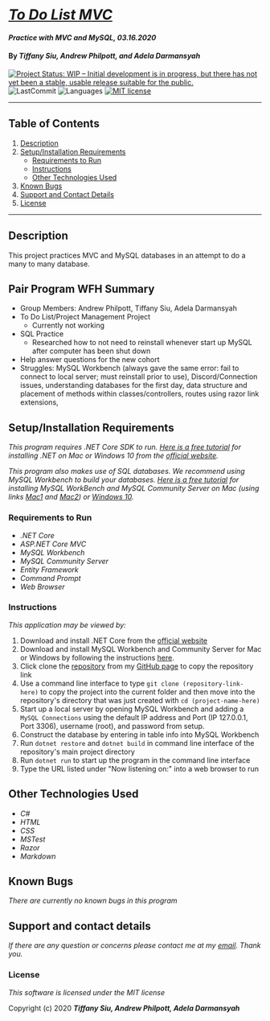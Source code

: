 # _[To Do List MVC](https://github.com/TSiu88/todolistmvc)_

#### _Practice with MVC and MySQL, 03.16.2020_

#### By _**Tiffany Siu, Andrew Philpott, and Adela Darmansyah**_

[![Project Status: WIP – Initial development is in progress, but there has not yet been a stable, usable release suitable for the public.](https://www.repostatus.org/badges/latest/wip.svg)](https://www.repostatus.org/#wip)
![LastCommit](https://img.shields.io/github/last-commit/tsiu88/todolistmvc)
![Languages](https://img.shields.io/github/languages/top/tsiu88/todolistmvc)
[![MIT license](https://img.shields.io/badge/License-MIT-orange.svg)](https://lbesson.mit-license.org/)

---
## Table of Contents
1. [Description](#description)
2. [Setup/Installation Requirements](#setup/installation-requirements)
    - [Requirements to Run](#requirements-to-run)
    - [Instructions](#instructions)
    - [Other Technologies Used](#other-technologies-used)
3. [Known Bugs](#known-bugs)
4. [Support and Contact Details](#support-and-contact-details)
5. [License](#license)
---
## Description

This project practices MVC and MySQL databases in an attempt to do a many to many database.

## Pair Program WFH Summary

- Group Members: Andrew Philpott, Tiffany Siu, Adela Darmansyah
- To Do List/Project Management Project
  - Currently not working
- SQL Practice
  - Researched how to not need to reinstall whenever start up MySQL after computer has been shut down
- Help answer questions for the new cohort
- Struggles: MySQL Workbench (always gave the same error: fail to connect to local server; must reinstall prior to use), Discord/Connection issues, understanding databases for the first day, data structure and placement of methods within classes/controllers, routes using razor link extensions,

<!-- ## Notes

Tasks? Categories, items - Task due

Tasks have different categories

- Back end, Front end?

Task/Item

- Title
- Description
- Due date
- CategoryID
- Completed (bool)

- Employees assigned to task
  -Type (1 step, 2 step process?) Process is completed after assigned to 2 different people
- or can just have it possible to check off task when completed manually?
- list of categories task falls into

Employee

- Name
- Profession/Specialties?
- Skill/experience level?
- Current tasks?

Project management.....
Employee - Profession (match with task)

Employee
Based on profession can work on different items. Items
what kind of profession values do we want to have?
1, 2, 3
Front end developer
back end developer
senior full stack developer
business processs

Categories
Create Item. This item must match

tables:
categories
items
employees
employeeitems

Categories
CategoryId Name Description
1 Front-end UI-design
2 Back-end Business Logic
3 ...

Items
ItemId Title Description Due CategoryId Complete
1 Class-A Code-class-A 3/16/20 2 false
2
3

Employee
Id Name Developer
1 Aname Front-end
2 ...

EmployeeItems
Id, EmployeeId, ItemId
Id EmployeeId ItemId
1 1 1
2 1 2
3 2 1
4

SELECT \*
FROM Items
Inner join categories
on items.categoryId = categories.Id

Select Id, Description, Title, Due, IsComplete
From Items O
Join CategoryItems I ON O.Id = I.itemId
Where categoryId is equal to this id
On
select all items from (table) items where categoryID = this category id -->

## Setup/Installation Requirements

_This program requires .NET Core SDK to run. [Here is a free tutorial](https://www.learnhowtoprogram.com/c-and-net/getting-started-with-c/installing-c-and-net) for installing .NET on Mac or Windows 10 from the [official website](https://dotnet.microsoft.com/download/dotnet-core/)._ 

_This program also makes use of SQL databases. We recommend using MySQL Workbench to build your databases. [Here is a free tutorial](https://www.learnhowtoprogram.com/c-and-net/getting-started-with-c/installing-and-configuring-mysql) for installing MySQL WorkBench and MySQL Community Server on Mac (using links [Mac1](https://dev.mysql.com/downloads/file/?id=484914) and [Mac2](https://dev.mysql.com/downloads/file/?id=484391)) or [Windows 10](https://dev.mysql.com/downloads/file/?id=484919)._ 

### Requirements to Run

* _.NET Core_
* _ASP.NET Core MVC_
* _MySQL Workbench_
* _MySQL Community Server_
* _Entity Framework_
* _Command Prompt_
* _Web Browser_ 

### Instructions

*This application may be viewed by:*

1. Download and install .NET Core from the [official website](https://dotnet.microsoft.com/download/dotnet-core/)
2. Download and install MySQL Workbench and Community Server for Mac or Windows by following the instructions [here](https://www.learnhowtoprogram.com/c-and-net/getting-started-with-c/installing-and-configuring-mysql).
3. Click clone the [repository](https://github.com/TSiu88/todolistmvc.git) from my [GitHub page](https://github.com/TSiu88) to copy the repository link
4. Use a command line interface to type `git clone (repository-link-here)` to copy the project into the current folder and then move into the repository's directory that was just created with `cd (project-name-here)`
5. Start up a local server by opening MySQL Workbench and adding a `MySQL Connections` using the default IP address and Port (IP 127.0.0.1, Port 3306), username (root), and password from setup.
6. Construct the database by entering in table info into MySQL Workbench
7. Run `dotnet restore` and `dotnet build` in command line interface of the repository's main project directory
8. Run `dotnet run` to start up the program in the command line interface
9. Type the URL listed under "Now listening on:" into a web browser to run

## Other Technologies Used

* _C#_
* _HTML_
* _CSS_
* _MSTest_
* _Razor_
* _Markdown_

## Known Bugs

_There are currently no known bugs in this program_

## Support and contact details

_If there are any question or concerns please contact me at my [email](mailto:tsiu88@gmail.com). Thank you._

### License

*This software is licensed under the MIT license*

Copyright (c) 2020 **_Tiffany Siu, Andrew Philpott, Adela Darmansyah_**

